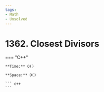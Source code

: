 ```yaml
---
tags:
- Math
- Unsolved
---
```



# 1362. Closest Divisors

=== "C++"

    **Time:** O()

    **Space:** O()

    ``` c++
    ```